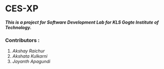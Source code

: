 # CES-XP

**_This is a project for Software Development Lab for KLS Gogte Institute of Technology._**

### Contributors :

1. _Akshay Raichur_
2. _Akshata Kulkarni_
3. _Jayanth Apagundi_
